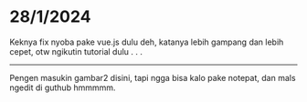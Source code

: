 # 28/1/2024

Keknya fix nyoba pake vue.js dulu deh, katanya lebih gampang dan lebih cepet, otw ngikutin tutorial dulu . . .

---------------

Pengen masukin gambar2 disini, tapi ngga bisa kalo pake notepat, dan mals ngedit di guthub hmmmmm.